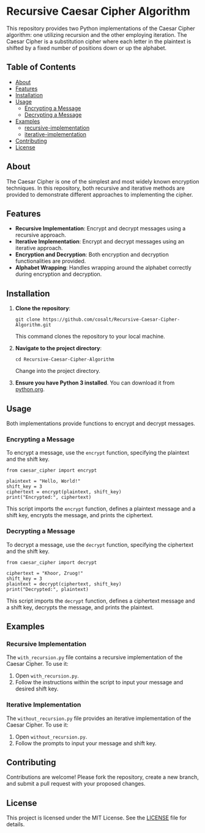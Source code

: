 # Recursive Caesar Cipher Algorithm

This repository provides two Python implementations of the Caesar Cipher algorithm: one utilizing recursion and the other employing iteration. The Caesar Cipher is a substitution cipher where each letter in the plaintext is shifted by a fixed number of positions down or up the alphabet.

## Table of Contents

- [About](#about)
- [Features](#features)
- [Installation](#installation)
- [Usage](#usage)
  - [Encrypting a Message](#encrypting-a-message)
  - [Decrypting a Message](#decrypting-a-message)
- [Examples](#examples)
  - [recursive-implementation](https://github.com/cosalt/Recursive-Caesar-Cipher-Algorithm/blob/main/with%20recursion.py)
  - [iterative-implementation](https://github.com/cosalt/Recursive-Caesar-Cipher-Algorithm/blob/main/without%20recursion.py)
- [Contributing](#contributing)
- [License](#license)

## About

The Caesar Cipher is one of the simplest and most widely known encryption techniques. In this repository, both recursive and iterative methods are provided to demonstrate different approaches to implementing the cipher.

## Features

- **Recursive Implementation**: Encrypt and decrypt messages using a recursive approach.
- **Iterative Implementation**: Encrypt and decrypt messages using an iterative approach.
- **Encryption and Decryption**: Both encryption and decryption functionalities are provided.
- **Alphabet Wrapping**: Handles wrapping around the alphabet correctly during encryption and decryption.

## Installation

1. **Clone the repository**:

   ```
   git clone https://github.com/cosalt/Recursive-Caesar-Cipher-Algorithm.git
   ```
   This command clones the repository to your local machine.

2. **Navigate to the project directory**:

   ```
   cd Recursive-Caesar-Cipher-Algorithm
   ```
   Change into the project directory.

3. **Ensure you have Python 3 installed**. You can download it from [python.org](https://www.python.org/downloads/).

## Usage

Both implementations provide functions to encrypt and decrypt messages.

### Encrypting a Message

To encrypt a message, use the `encrypt` function, specifying the plaintext and the shift key.

```
from caesar_cipher import encrypt

plaintext = "Hello, World!"
shift_key = 3
ciphertext = encrypt(plaintext, shift_key)
print("Encrypted:", ciphertext)
```
This script imports the `encrypt` function, defines a plaintext message and a shift key, encrypts the message, and prints the ciphertext.

### Decrypting a Message

To decrypt a message, use the `decrypt` function, specifying the ciphertext and the shift key.

```
from caesar_cipher import decrypt

ciphertext = "Khoor, Zruog!"
shift_key = 3
plaintext = decrypt(ciphertext, shift_key)
print("Decrypted:", plaintext)
```
This script imports the `decrypt` function, defines a ciphertext message and a shift key, decrypts the message, and prints the plaintext.

## Examples

### Recursive Implementation

The `with_recursion.py` file contains a recursive implementation of the Caesar Cipher. To use it:

1. Open `with_recursion.py`.
2. Follow the instructions within the script to input your message and desired shift key.

### Iterative Implementation

The `without_recursion.py` file provides an iterative implementation of the Caesar Cipher. To use it:

1. Open `without_recursion.py`.
2. Follow the prompts to input your message and shift key.

## Contributing

Contributions are welcome! Please fork the repository, create a new branch, and submit a pull request with your proposed changes.

## License

This project is licensed under the MIT License. See the [LICENSE](LICENSE) file for details.
